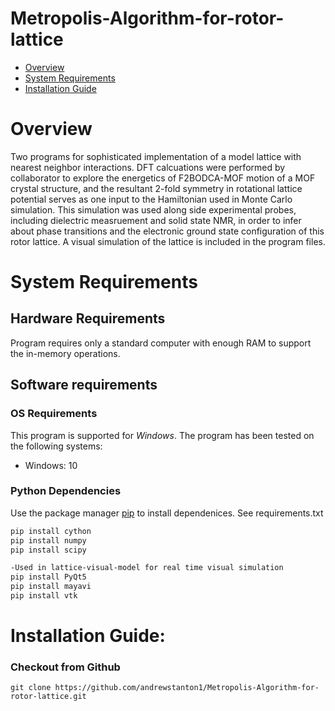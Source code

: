 # Metropolis-Algorithm-for-rotor-lattice

- [Overview](#overview)
- [System Requirements](#system-requirements)
- [Installation Guide](#installation-guide)

# Overview
Two programs for sophisticated implementation of a model lattice with nearest neighbor interactions. DFT calcuations were performed by collaborator to explore the energetics of F2BODCA-MOF motion of a MOF crystal structure, and the resultant 2-fold symmetry in rotational lattice potential serves as one input to the Hamiltonian used in Monte Carlo simulation. This simulation was used along side experimental probes, including dielectric measruement and solid state NMR, in order to infer about phase transitions and the electronic ground state configuration of this rotor lattice. A visual simulation of the lattice is included in the program files. 

# System Requirements
## Hardware Requirements
Program requires only a standard computer with enough RAM to support the in-memory operations.

## Software requirements
### OS Requirements
This program is supported for *Windows*. The program has been tested on the following systems:
+ Windows: 10

 ### Python Dependencies
Use the package manager [pip](https://pip.pypa.io/en/stable/) to install dependenices. See requirements.txt
```bash
pip install cython
pip install numpy
pip install scipy

-Used in lattice-visual-model for real time visual simulation 
pip install PyQt5
pip install mayavi
pip install vtk
```
# Installation Guide:
### Checkout from Github
```
git clone https://github.com/andrewstanton1/Metropolis-Algorithm-for-rotor-lattice.git
```

